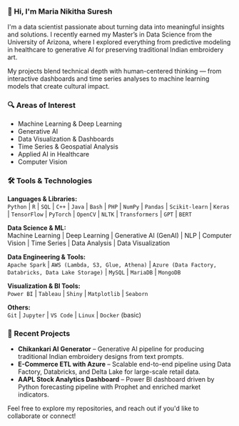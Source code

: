 ### 👋 Hi, I'm Maria Nikitha Suresh

I'm a data scientist passionate about turning data into meaningful insights and solutions. I recently earned my Master’s in Data Science from the University of Arizona, where I explored everything from predictive modeling in healthcare to generative AI for preserving traditional Indian embroidery art.

My projects blend technical depth with human-centered thinking — from interactive dashboards and time series analyses to machine learning models that create cultural impact.

### 🔍 Areas of Interest
- Machine Learning & Deep Learning  
- Generative AI   
- Data Visualization & Dashboards  
- Time Series & Geospatial Analysis  
- Applied AI in Healthcare
- Computer Vision

### 🛠️ Tools & Technologies

**Languages & Libraries:**  
`Python` | `R` | `SQL` | `C++` | `Java` | `Bash` | `PHP` | `NumPy` | `Pandas` | `Scikit-learn` | `Keras` | `TensorFlow` | `PyTorch` | `OpenCV` | `NLTK` | `Transformers` | `GPT` | `BERT`

**Data Science & ML:**  
Machine Learning | Deep Learning | Generative AI (GenAI) | NLP | Computer Vision | Time Series | Data Analysis | Data Visualization

**Data Engineering & Tools:**  
`Apache Spark` | `AWS (Lambda, S3, Glue, Athena)` | `Azure (Data Factory, Databricks, Data Lake Storage)` | `MySQL` | `MariaDB` | `MongoDB`

**Visualization & BI Tools:**  
`Power BI` | `Tableau` | `Shiny` | `Matplotlib` | `Seaborn`

**Others:**  
`Git` | `Jupyter` | `VS Code` | `Linux` | `Docker` (basic)



### 📌 Recent Projects
- **Chikankari AI Generator** – Generative AI pipeline for producing traditional Indian embroidery designs from text prompts.
- **E-Commerce ETL with Azure** – Scalable end-to-end pipeline using Data Factory, Databricks, and Delta Lake for large-scale retail data.
- **AAPL Stock Analytics Dashboard** – Power BI dashboard driven by Python forecasting pipeline with Prophet and enriched market indicators.

Feel free to explore my repositories, and reach out if you'd like to collaborate or connect!
